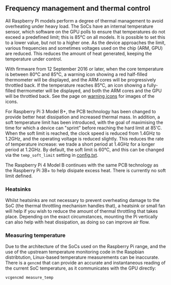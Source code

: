 ## Frequency management and thermal control

All Raspberry Pi models perform a degree of thermal management to avoid overheating under heavy load. The SoCs have an internal temperature sensor, which software on the GPU polls to ensure that temperatures do not exceed a predefined limit; this is 85°C on all models. It is possible to set this to a lower value, but not to a higher one. As the device approaches the limit, various frequencies and sometimes voltages used on the chip (ARM, GPU) are reduced. This reduces the amount of heat generated, keeping the temperature under control.

With firmware from 12 September 2016 or later, when the core temperature is between 80°C and 85°C, a warning icon showing a red half-filled thermometer will be displayed, and the ARM cores will be progressively throttled back. If the temperature reaches 85°C, an icon showing a fully-filled thermometer will be displayed, and both the ARM cores and the GPU will be throttled back. See the page on [warning icons](../../configuration/warning-icons.md) for images of the icons.

For Raspberry Pi 3 Model B+, the PCB technology has been changed to provide better heat dissipation and increased thermal mass. In addition, a soft temperature limit has been introduced, with the goal of maximising the time for which a device can "sprint" before reaching the hard limit at 85'C. When the soft limit is reached, the clock speed is reduced from 1.4GHz to 1.2GHz, and the operating voltage is reduced slightly. This reduces the rate of temperature increase: we trade a short period at 1.4GHz for a longer period at 1.2GHz. By default, the soft limit is 60°C, and this can be changed via the `temp_soft_limit` setting in [config.txt](../../configuration/config-txt/overclocking.md).

The Raspberry Pi 4 Model B continues with the same PCB technology as the Raspberry Pi 3B+ to help disipate excess heat. There is currently no soft limit defined.

### Heatsinks

Whilst heatsinks are not necessary to prevent overheating damage to the SoC (the thermal throttling mechanism handles that), a heatsink or small fan will help if you wish to reduce the amount of thermal throttling that takes place. Depending on the exact circumstances, mounting the Pi vertically can also help with heat dissipation, as doing so can improve air flow.

### Measuring temperature

Due to the architecture of the SoCs used on the Raspberry Pi range, and the use of the upstream temperature monitoring code in the Raspbian distribtution, Linux-based temperature measurements can be inaccurate. There is a `gencmd` that can provide an accurate and instantaneous reading of the current SoC temperature, as it communicates with the GPU directly:

```vcgencmd measure_temp```
